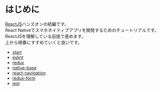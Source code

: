 # はじめに

[ReactJS](https://github.com/teradonburi/learnReactJS)ハンズオンの続編です。  
React Nativeでスマホネイティブアプリを開発するためのチュートリアルです。  
ReactJSを理解している前提で進めます。  
上から順番にすすめていくと良いです。  

* [start](https://github.com/teradonburi/learnReactNative/tree/start)
* [eslint](https://github.com/teradonburi/learnReactNative/tree/eslint)
* [redux](https://github.com/teradonburi/learnReactNative/tree/redux)
* [native-base](https://github.com/teradonburi/learnReactNative/tree/native-base)
* [react-navigation](https://github.com/teradonburi/learnReactNative/tree/react-navigation)
* [redux-form](https://github.com/teradonburi/learnReactNative/tree/redux-form)
* [jest](https://github.com/teradonburi/learnReactNative/tree/jest)
